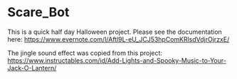 # Scare_Bot

This is a quick half day Halloween project. Please see the documentation here: https://www.evernote.com/l/Aftl9L-eU_JCJ53hpComKRlsdVdjrOjrzxE/



The jingle sound effect was copied from this project:  https://www.instructables.com/id/Add-Lights-and-Spooky-Music-to-Your-Jack-O-Lantern/
